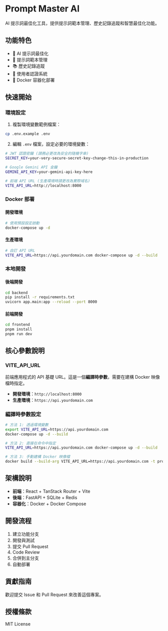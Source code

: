 # Prompt Master AI

AI 提示詞最佳化工具，提供提示詞範本管理、歷史記錄追蹤和智慧最佳化功能。

## 功能特色

- 🤖 AI 提示詞最佳化
- 📝 提示詞範本管理
- 📚 歷史記錄追蹤
- 🔐 使用者認證系統
- 🐳 Docker 容器化部署

## 快速開始

### 環境設定

1. 複製環境變數範例檔案：
```bash
cp .env.example .env
```

2. 編輯 `.env` 檔案，設定必要的環境變數：
```bash
# JWT 認證密鑰 (請務必更改為安全的隨機字串)
SECRET_KEY=your-very-secure-secret-key-change-this-in-production

# Google Gemini API 金鑰
GEMINI_API_KEY=your-gemini-api-key-here

# 前端 API URL (生產環境時請更改為實際域名)
VITE_API_URL=http://localhost:8000
```

### Docker 部署

#### 開發環境
```bash
# 使用預設設定啟動
docker-compose up -d
```

#### 生產環境
```bash
# 自訂 API URL
VITE_API_URL=https://api.yourdomain.com docker-compose up -d --build
```

### 本地開發

#### 後端開發
```bash
cd backend
pip install -r requirements.txt
uvicorn app.main:app --reload --port 8000
```

#### 前端開發
```bash
cd frontend
pnpm install
pnpm run dev
```

## 核心參數說明

### VITE_API_URL
前端應用程式的 API 基礎 URL。這是一個**編譯時參數**，需要在建構 Docker 映像檔時指定。

- **開發環境**：`http://localhost:8000`
- **生產環境**：`https://api.yourdomain.com`

### 編譯時參數設定
```bash
# 方法 1: 透過環境變數
export VITE_API_URL=https://api.yourdomain.com
docker-compose up -d --build

# 方法 2: 直接在命令中指定
VITE_API_URL=https://api.yourdomain.com docker-compose up -d --build

# 方法 3: 手動建構 Docker 映像檔
docker build --build-arg VITE_API_URL=https://api.yourdomain.com -t prompt-master-frontend ./frontend
```

## 架構說明

- **前端**：React + TanStack Router + Vite
- **後端**：FastAPI + SQLite + Redis
- **容器化**：Docker + Docker Compose

## 開發流程

1. 建立功能分支
2. 開發與測試
3. 提交 Pull Request
4. Code Review
5. 合併到主分支
6. 自動部署

## 貢獻指南

歡迎提交 Issue 和 Pull Request 來改善這個專案。

## 授權條款

MIT License

